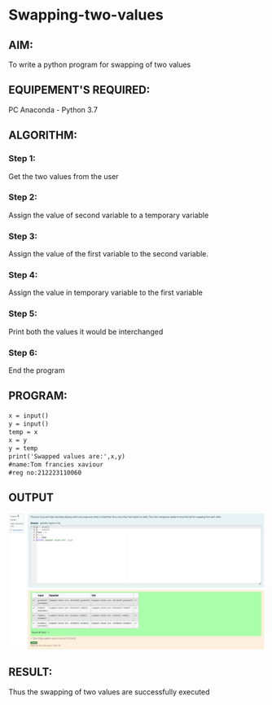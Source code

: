 # Swapping-two-values
## AIM:
To write a python program for swapping of two values
## EQUIPEMENT'S REQUIRED: 
PC
Anaconda - Python 3.7
## ALGORITHM: 
### Step 1:
Get the two values from the user
### Step 2: 
Assign the value of second variable to a temporary variable 
### Step 3: 
Assign the value of the first variable to the second variable.
### Step 4:  
Assign the value in temporary variable to the first variable
### Step 5: 
Print both the values it would be interchanged
### Step 6: 
End the program
## PROGRAM:
```
x = input()
y = input()
temp = x
x = y
y = temp
print('Swapped values are:',x,y)
#name:Tom francies xaviour
#reg no:212223110060
```
## OUTPUT
![alt text](<Screenshot 2024-04-12 131724.png>)



## RESULT:
Thus the swapping of two values are successfully executed



